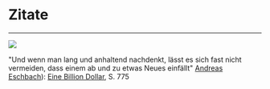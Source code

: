# Zitate

* * *
<a href="http://www.amazon.de/gp/product/3404150406/ref=as_li_ss_il?ie=UTF8&camp=1638&creative=19454&creativeASIN=3404150406&linkCode=as2&tag=analyseexpert-21"><img border="0" src="http://ws.assoc-amazon.de/widgets/q?_encoding=UTF8&ASIN=3404150406&Format=_SL110_&ID=AsinImage&MarketPlace=DE&ServiceVersion=20070822&WS=1&tag=analyseexpert-21" ></a><img src="http://www.assoc-amazon.de/e/ir?t=analyseexpert-21&l=as2&o=3&a=3404150406" width="1" height="1" border="0" alt="" style="border:none !important; margin:0px !important;" />

"Und wenn man lang und anhaltend nachdenkt, lässt es sich fast nicht vermeiden, dass einem ab und zu etwas Neues einfällt"
[Andreas Eschbach](http://www.amazon.de/Andreas-Eschbach/e/B001H6UJO8/?_encoding=UTF8&camp=1638&creative=19454&linkCode=ur2&site-redirect=de&tag=analyseexpert-21")): [Eine Billion Dollar](http://www.amazon.de/gp/product/3404150406/ref=as_li_ss_tl?ie=UTF8&camp=1638&creative=19454&creativeASIN=3404150406&linkCode=as2&tag=analyseexpert-21"), S. 775
